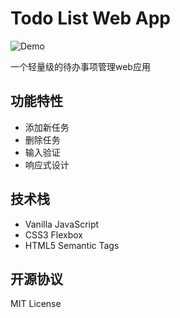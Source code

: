 # Todo List Web App

![Demo](demo.gif) 

一个轻量级的待办事项管理web应用

## 功能特性
- 添加新任务
- 删除任务
- 输入验证
- 响应式设计



## 技术栈
- Vanilla JavaScript
- CSS3 Flexbox
- HTML5 Semantic Tags

## 开源协议
MIT License
